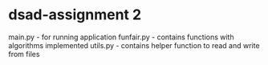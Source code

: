 # dsad-assignment 2
main.py - for running application
funfair.py - contains functions with algorithms implemented
utils.py - contains helper function to read and write from files